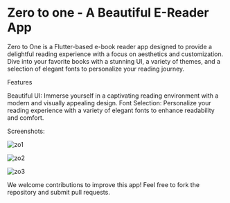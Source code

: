 #  Zero to one - A Beautiful E-Reader App

Zero to One is a Flutter-based e-book reader app designed to provide a delightful reading experience with a focus on aesthetics and customization. Dive into your favorite books with a stunning UI, a variety of themes, and a selection of elegant fonts to personalize your reading journey.

Features

Beautiful UI: 
Immerse yourself in a captivating reading environment with a modern and visually appealing design.
Font Selection: Personalize your reading experience with a variety of elegant fonts to enhance readability and comfort.


Screenshots:

![zo1](https://github.com/Minhaj54/Zero-to-One-an-ebook-app-in-flutter/assets/55955980/2b6558dd-d33b-47bf-8b50-cbb4451339f4)

![zo2](https://github.com/Minhaj54/Zero-to-One-an-ebook-app-in-flutter/assets/55955980/a4d538ad-b98f-4884-a690-cec46655cef2)

![zo3](https://github.com/Minhaj54/Zero-to-One-an-ebook-app-in-flutter/assets/55955980/31f04317-5b7b-4c0c-ae66-254060dba0eb)


We welcome contributions to improve this app! Feel free to fork the repository and submit pull requests.
